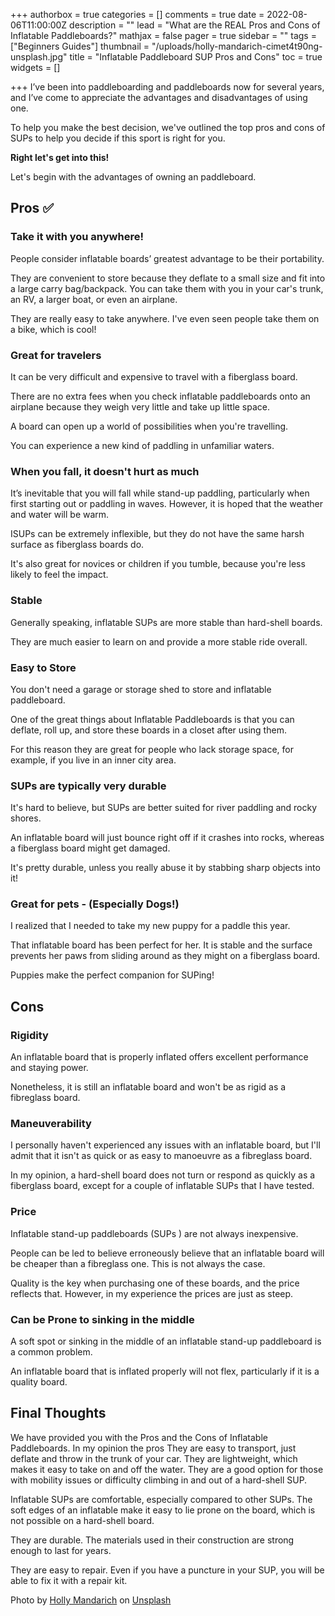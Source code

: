 +++
authorbox = true
categories = []
comments = true
date = 2022-08-06T11:00:00Z
description = ""
lead = "What are the REAL Pros and Cons of Inflatable Paddleboards?"
mathjax = false
pager = true
sidebar = ""
tags = ["Beginners Guides"]
thumbnail = "/uploads/holly-mandarich-cimet4t90ng-unsplash.jpg"
title = "Inflatable Paddleboard SUP Pros and Cons"
toc = true
widgets = []

+++
I’ve been into paddleboarding and paddleboards now for several years, and I’ve come to appreciate the advantages and disadvantages of using one.

To help you make the best decision, we've outlined the top pros and cons of SUPs to help you decide if this sport is right for you.

**Right let's get into this!**

Let's begin with the advantages of owning an paddleboard.

## Pros ✅

### **Take it with you anywhere!**

People consider inflatable boards’ greatest advantage to be their portability.

They are convenient to store because they deflate to a small size and fit into a large carry bag/backpack. You can take them with you in your car's trunk, an RV, a larger boat, or even an airplane.

They are really easy to take anywhere. I've even seen people take them on a bike, which is cool!

### Great for travelers

It can be very difficult and expensive to travel with a fiberglass board.

There are no extra fees when you check inflatable paddleboards onto an airplane because they weigh very little and take up little space.

A board can open up a world of possibilities when you're travelling.

You can experience a new kind of paddling in unfamiliar waters.

### When you fall, it doesn't hurt as much

It’s inevitable that you will fall while stand-up paddling, particularly when first starting out or paddling in waves. However, it is hoped that the weather and water will be warm.

ISUPs can be extremely inflexible, but they do not have the same harsh surface as fiberglass boards do.

It's also great for novices or children if you tumble, because you're less likely to feel the impact.

### Stable

Generally speaking, inflatable SUPs are more stable than hard-shell boards.

They are much easier to learn on and provide a more stable ride overall.

### Easy to Store

You don't need a garage or storage shed to store and inflatable paddleboard.

One of the great things about Inflatable Paddleboards is that you can deflate, roll up, and store these boards in a closet after using them.

For this reason they are great for people who lack storage space, for example, if you live in an inner city area.

### SUPs are typically very durable

It's hard to believe, but SUPs are better suited for river paddling and rocky shores.

An inflatable board will just bounce right off if it crashes into rocks, whereas a fiberglass board might get damaged.

It's pretty durable, unless you really abuse it by stabbing sharp objects into it!

### Great for pets - (Especially Dogs!)

I realized that I needed to take my new puppy for a paddle this year.

That inflatable board has been perfect for her. It is stable and the surface prevents her paws from sliding around as they might on a fiberglass board.

Puppies make the perfect companion for SUPing!

## Cons

### Rigidity

An inflatable board that is properly inflated offers excellent performance and staying power.

Nonetheless, it is still an inflatable board and won't be as rigid as a fibreglass board.

### Maneuverability

I personally haven't experienced any issues with an inflatable board, but I'll admit that it isn't as quick or as easy to manoeuvre as a fibreglass board.

In my opinion, a hard-shell board does not turn or respond as quickly as a fiberglass board, except for a couple of inflatable SUPs that I have tested.

### Price

Inflatable stand-up paddleboards (SUPs ) are not always inexpensive.

People can be led to believe erroneously believe that an inflatable board will be cheaper than a fibreglass one. This is not always the case.

Quality is the key when purchasing one of these boards, and the price reflects that. However, in my experience the prices are just as steep.

### Can be Prone to sinking in the middle

A soft spot or sinking in the middle of an inflatable stand-up paddleboard is a common problem.

An inflatable board that is inflated properly will not flex, particularly if it is a quality board.

## Final Thoughts

We have provided you with the Pros and the Cons of Inflatable Paddleboards. In my opinion the pros They are easy to transport, just deflate and throw in the trunk of your car. They are lightweight, which makes it easy to take on and off the water. They are a good option for those with mobility issues or difficulty climbing in and out of a hard-shell SUP.

Inflatable SUPs are comfortable, especially compared to other SUPs. The soft edges of an inflatable make it easy to lie prone on the board, which is not possible on a hard-shell board.

They are durable. The materials used in their construction are strong enough to last for years.

They are easy to repair. Even if you have a puncture in your SUP, you will be able to fix it with a repair kit.

Photo by [Holly Mandarich](https://unsplash.com/@hollymandarich?utm_source=unsplash&utm_medium=referral&utm_content=creditCopyText) on [Unsplash](https://unsplash.com/s/photos/paddleboard?utm_source=unsplash&utm_medium=referral&utm_content=creditCopyText)
